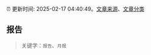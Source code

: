 :alarm_clock: 更新时间: 2025-02-17 04:40:49。[文章来源](/README.md)、[文章分类](/TAGS.md)

## 报告


> 关键字：`报告`、`月报`



